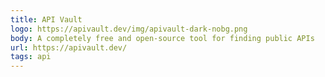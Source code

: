 ```yaml
---
title: API Vault
logo: https://apivault.dev/img/apivault-dark-nobg.png
body: A completely free and open-source tool for finding public APIs
url: https://apivault.dev/
tags: api
---
```

